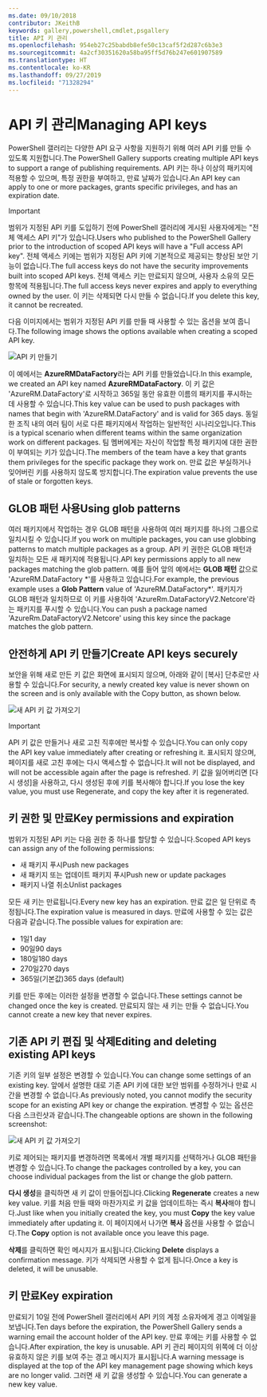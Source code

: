 ```yaml
---
ms.date: 09/10/2018
contributor: JKeithB
keywords: gallery,powershell,cmdlet,psgallery
title: API 키 관리
ms.openlocfilehash: 954eb27c25babdb8efe50c13caf5f2d287c6b3e3
ms.sourcegitcommit: 4a2cf30351620a58ba95ff5d76b247e601907589
ms.translationtype: HT
ms.contentlocale: ko-KR
ms.lasthandoff: 09/27/2019
ms.locfileid: "71328294"
---
```

# <a name="managing-api-keys"></a><span data-ttu-id="d8945-103">API 키 관리</span><span class="sxs-lookup"><span data-stu-id="d8945-103">Managing API keys</span></span>

<span data-ttu-id="d8945-104">PowerShell 갤러리는 다양한 API 요구 사항을 지원하기 위해 여러 API 키를 만들 수 있도록 지원합니다.</span><span class="sxs-lookup"><span data-stu-id="d8945-104">The PowerShell Gallery supports creating multiple API keys to support a range of publishing requirements.</span></span> <span data-ttu-id="d8945-105">API 키는 하나 이상의 패키지에 적용할 수 있으며, 특정 권한을 부여하고, 만료 날짜가 있습니다.</span><span class="sxs-lookup"><span data-stu-id="d8945-105">An API key can apply to one or more packages, grants specific privileges, and has an expiration date.</span></span>

> [!IMPORTANT]
> <span data-ttu-id="d8945-106">범위가 지정된 API 키를 도입하기 전에 PowerShell 갤러리에 게시된 사용자에게는 "전체 액세스 API 키"가 있습니다.</span><span class="sxs-lookup"><span data-stu-id="d8945-106">Users who published to the PowerShell Gallery prior to the introduction of scoped API keys will have a "Full access API key".</span></span> <span data-ttu-id="d8945-107">전체 액세스 키에는 범위가 지정된 API 키에 기본적으로 제공되는 향상된 보안 기능이 없습니다.</span><span class="sxs-lookup"><span data-stu-id="d8945-107">The full access keys do not have the security improvements built into scoped API keys.</span></span> <span data-ttu-id="d8945-108">전체 액세스 키는 만료되지 않으며, 사용자 소유의 모든 항목에 적용됩니다.</span><span class="sxs-lookup"><span data-stu-id="d8945-108">The full access keys never expires and apply to everything owned by the user.</span></span> <span data-ttu-id="d8945-109">이 키는 삭제되면 다시 만들 수 없습니다.</span><span class="sxs-lookup"><span data-stu-id="d8945-109">If you delete this key, it cannot be recreated.</span></span>

<span data-ttu-id="d8945-110">다음 이미지에서는 범위가 지정된 API 키를 만들 때 사용할 수 있는 옵션을 보여 줍니다.</span><span class="sxs-lookup"><span data-stu-id="d8945-110">The following image shows the options available when creating a scoped API key.</span></span>

![API 키 만들기](../../Images/PSGallery_KeyScoped.png)

<span data-ttu-id="d8945-112">이 예에서는 **AzureRMDataFactory**라는 API 키를 만들었습니다.</span><span class="sxs-lookup"><span data-stu-id="d8945-112">In this example, we created an API key named **AzureRMDataFactory**.</span></span> <span data-ttu-id="d8945-113">이 키 값은 'AzureRM.DataFactory'로 시작하고 365일 동안 유효한 이름의 패키지를 푸시하는 데 사용할 수 있습니다.</span><span class="sxs-lookup"><span data-stu-id="d8945-113">This key value can be used to push packages with names that begin with 'AzureRM.DataFactory' and is valid for 365 days.</span></span> <span data-ttu-id="d8945-114">동일한 조직 내의 여러 팀이 서로 다른 패키지에서 작업하는 일반적인 시나리오입니다.</span><span class="sxs-lookup"><span data-stu-id="d8945-114">This is a typical scenario when different teams within the same organization work on different packages.</span></span> <span data-ttu-id="d8945-115">팀 멤버에게는 자신이 작업할 특정 패키지에 대한 권한이 부여되는 키가 있습니다.</span><span class="sxs-lookup"><span data-stu-id="d8945-115">The members of the team have a key that grants them privileges for the specific package they work on.</span></span>
<span data-ttu-id="d8945-116">만료 값은 부실하거나 잊어버린 키를 사용하지 않도록 방지합니다.</span><span class="sxs-lookup"><span data-stu-id="d8945-116">The expiration value prevents the use of stale or forgotten keys.</span></span>

## <a name="using-glob-patterns"></a><span data-ttu-id="d8945-117">GLOB 패턴 사용</span><span class="sxs-lookup"><span data-stu-id="d8945-117">Using glob patterns</span></span>

<span data-ttu-id="d8945-118">여러 패키지에서 작업하는 경우 GLOB 패턴을 사용하여 여러 패키지를 하나의 그룹으로 일치시킬 수 있습니다.</span><span class="sxs-lookup"><span data-stu-id="d8945-118">If you work on multiple packages, you can use globbing patterns to match multiple packages as a group.</span></span> <span data-ttu-id="d8945-119">API 키 권한은 GLOB 패턴과 일치하는 모든 새 패키지에 적용됩니다.</span><span class="sxs-lookup"><span data-stu-id="d8945-119">API key permissions apply to all new packages matching the glob pattern.</span></span> <span data-ttu-id="d8945-120">예를 들어 앞의 예에서는 **GLOB 패턴** 값으로 'AzureRM.DataFactory \*'를 사용하고 있습니다.</span><span class="sxs-lookup"><span data-stu-id="d8945-120">For example, the previous example uses a **Glob Pattern** value of 'AzureRM.DataFactory\*'.</span></span> <span data-ttu-id="d8945-121">패키지가 GLOB 패턴과 일치하므로 이 키를 사용하여 'AzureRm.DataFactoryV2.Netcore'라는 패키지를 푸시할 수 있습니다.</span><span class="sxs-lookup"><span data-stu-id="d8945-121">You can push a package named 'AzureRm.DataFactoryV2.Netcore' using this key since the package matches the glob pattern.</span></span>

## <a name="create-api-keys-securely"></a><span data-ttu-id="d8945-122">안전하게 API 키 만들기</span><span class="sxs-lookup"><span data-stu-id="d8945-122">Create API keys securely</span></span>

<span data-ttu-id="d8945-123">보안을 위해 새로 만든 키 값은 화면에 표시되지 않으며, 아래와 같이 [복사] 단추로만 사용할 수 있습니다.</span><span class="sxs-lookup"><span data-stu-id="d8945-123">For security, a newly created key value is never shown on the screen and is only available with the Copy button, as shown below.</span></span>

![새 API 키 값 가져오기](../../Images/PSGallery_CopyCreatedKey.png)

> [!IMPORTANT]
> <span data-ttu-id="d8945-125">API 키 값은 만들거나 새로 고친 직후에만 복사할 수 있습니다.</span><span class="sxs-lookup"><span data-stu-id="d8945-125">You can only copy the API key value immediately after creating or refreshing it.</span></span> <span data-ttu-id="d8945-126">표시되지 않으며, 페이지를 새로 고친 후에는 다시 액세스할 수 없습니다.</span><span class="sxs-lookup"><span data-stu-id="d8945-126">It will not be displayed, and will not be accessible again after the page is refreshed.</span></span> <span data-ttu-id="d8945-127">키 값을 잃어버리면 [다시 생성]을 사용하고, 다시 생성된 후에 키를 복사해야 합니다.</span><span class="sxs-lookup"><span data-stu-id="d8945-127">If you lose the key value, you must use Regenerate, and copy the key after it is regenerated.</span></span>

## <a name="key-permissions-and-expiration"></a><span data-ttu-id="d8945-128">키 권한 및 만료</span><span class="sxs-lookup"><span data-stu-id="d8945-128">Key permissions and expiration</span></span>

<span data-ttu-id="d8945-129">범위가 지정된 API 키는 다음 권한 중 하나를 할당할 수 있습니다.</span><span class="sxs-lookup"><span data-stu-id="d8945-129">Scoped API keys can assign any of the following permissions:</span></span>

- <span data-ttu-id="d8945-130">새 패키지 푸시</span><span class="sxs-lookup"><span data-stu-id="d8945-130">Push new packages</span></span>
- <span data-ttu-id="d8945-131">새 패키지 또는 업데이트 패키지 푸시</span><span class="sxs-lookup"><span data-stu-id="d8945-131">Push new or update packages</span></span>
- <span data-ttu-id="d8945-132">패키지 나열 취소</span><span class="sxs-lookup"><span data-stu-id="d8945-132">Unlist packages</span></span>

<span data-ttu-id="d8945-133">모든 새 키는 만료됩니다.</span><span class="sxs-lookup"><span data-stu-id="d8945-133">Every new key has an expiration.</span></span> <span data-ttu-id="d8945-134">만료 값은 일 단위로 측정됩니다.</span><span class="sxs-lookup"><span data-stu-id="d8945-134">The expiration value is measured in days.</span></span> <span data-ttu-id="d8945-135">만료에 사용할 수 있는 값은 다음과 같습니다.</span><span class="sxs-lookup"><span data-stu-id="d8945-135">The possible values for expiration are:</span></span>

- <span data-ttu-id="d8945-136">1일</span><span class="sxs-lookup"><span data-stu-id="d8945-136">1 day</span></span>
- <span data-ttu-id="d8945-137">90일</span><span class="sxs-lookup"><span data-stu-id="d8945-137">90 days</span></span>
- <span data-ttu-id="d8945-138">180일</span><span class="sxs-lookup"><span data-stu-id="d8945-138">180 days</span></span>
- <span data-ttu-id="d8945-139">270일</span><span class="sxs-lookup"><span data-stu-id="d8945-139">270 days</span></span>
- <span data-ttu-id="d8945-140">365일(기본값)</span><span class="sxs-lookup"><span data-stu-id="d8945-140">365 days (default)</span></span>

<span data-ttu-id="d8945-141">키를 만든 후에는 이러한 설정을 변경할 수 없습니다.</span><span class="sxs-lookup"><span data-stu-id="d8945-141">These settings cannot be changed once the key is created.</span></span> <span data-ttu-id="d8945-142">만료되지 않는 새 키는 만들 수 없습니다.</span><span class="sxs-lookup"><span data-stu-id="d8945-142">You cannot create a new key that never expires.</span></span>

## <a name="editing-and-deleting-existing-api-keys"></a><span data-ttu-id="d8945-143">기존 API 키 편집 및 삭제</span><span class="sxs-lookup"><span data-stu-id="d8945-143">Editing and deleting existing API keys</span></span>

<span data-ttu-id="d8945-144">기존 키의 일부 설정은 변경할 수 있습니다.</span><span class="sxs-lookup"><span data-stu-id="d8945-144">You can change some settings of an existing key.</span></span> <span data-ttu-id="d8945-145">앞에서 설명한 대로 기존 API 키에 대한 보안 범위를 수정하거나 만료 시간을 변경할 수 없습니다.</span><span class="sxs-lookup"><span data-stu-id="d8945-145">As previously noted, you cannot modify the security scope for an existing API key or change the expiration.</span></span> <span data-ttu-id="d8945-146">변경할 수 있는 옵션은 다음 스크린샷과 같습니다.</span><span class="sxs-lookup"><span data-stu-id="d8945-146">The changeable options are shown in the following screenshot:</span></span>

![새 API 키 값 가져오기](../../Images/PSGallery_EditAPIKey.png)

<span data-ttu-id="d8945-148">키로 제어되는 패키지를 변경하려면 목록에서 개별 패키지를 선택하거나 GLOB 패턴을 변경할 수 있습니다.</span><span class="sxs-lookup"><span data-stu-id="d8945-148">To change the packages controlled by a key, you can choose individual packages from the list or change the glob pattern.</span></span>

<span data-ttu-id="d8945-149">**다시 생성**을 클릭하면 새 키 값이 만들어집니다.</span><span class="sxs-lookup"><span data-stu-id="d8945-149">Clicking **Regenerate** creates a new key value.</span></span> <span data-ttu-id="d8945-150">키를 처음 만들 때와 마찬가지로 키 값을 업데이트하는 즉시 **복사**해야 합니다.</span><span class="sxs-lookup"><span data-stu-id="d8945-150">Just like when you initially created the key, you must **Copy** the key value immediately after updating it.</span></span> <span data-ttu-id="d8945-151">이 페이지에서 나가면 **복사** 옵션을 사용할 수 없습니다.</span><span class="sxs-lookup"><span data-stu-id="d8945-151">The **Copy** option is not available once you leave this page.</span></span>

<span data-ttu-id="d8945-152">**삭제**를 클릭하면 확인 메시지가 표시됩니다.</span><span class="sxs-lookup"><span data-stu-id="d8945-152">Clicking **Delete** displays a confirmation message.</span></span> <span data-ttu-id="d8945-153">키가 삭제되면 사용할 수 없게 됩니다.</span><span class="sxs-lookup"><span data-stu-id="d8945-153">Once a key is deleted, it will be unusable.</span></span>

## <a name="key-expiration"></a><span data-ttu-id="d8945-154">키 만료</span><span class="sxs-lookup"><span data-stu-id="d8945-154">Key expiration</span></span>

<span data-ttu-id="d8945-155">만료되기 10일 전에 PowerShell 갤러리에서 API 키의 계정 소유자에게 경고 이메일을 보냅니다.</span><span class="sxs-lookup"><span data-stu-id="d8945-155">Ten days before the expiration, the PowerShell Gallery sends a warning email the account holder of the API key.</span></span> <span data-ttu-id="d8945-156">만료 후에는 키를 사용할 수 없습니다.</span><span class="sxs-lookup"><span data-stu-id="d8945-156">After expiration, the key is unusable.</span></span> <span data-ttu-id="d8945-157">API 키 관리 페이지의 위쪽에 더 이상 유효하지 않은 키를 보여 주는 경고 메시지가 표시됩니다.</span><span class="sxs-lookup"><span data-stu-id="d8945-157">A warning message is displayed at the top of the API key management page showing which keys are no longer valid.</span></span> <span data-ttu-id="d8945-158">그러면 새 키 값을 생성할 수 있습니다.</span><span class="sxs-lookup"><span data-stu-id="d8945-158">You can generate a new key value.</span></span>
